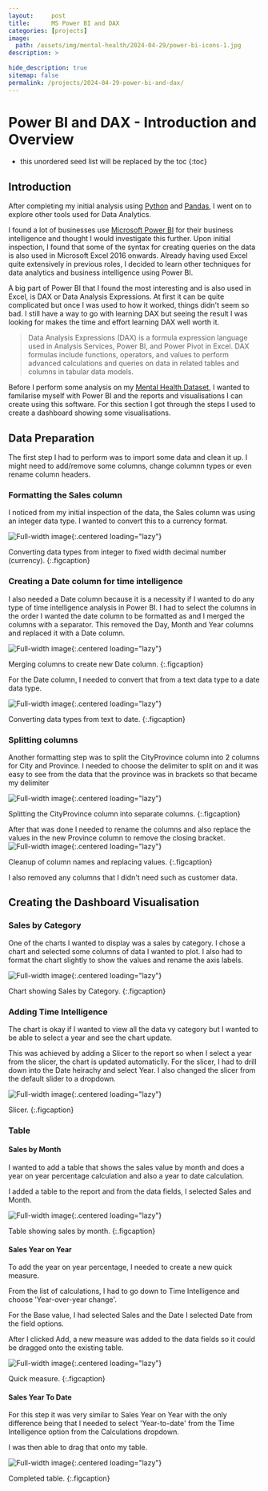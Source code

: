 ```yaml
---
layout:     post
title:      MS Power BI and DAX
categories: [projects]
image: 
  path: /assets/img/mental-health/2024-04-29/power-bi-icons-1.jpg
description: >
  
hide_description: true
sitemap: false
permalink: /projects/2024-04-29-power-bi-and-dax/
---
```

# Power BI and DAX - Introduction and Overview

* this unordered seed list will be replaced by the toc
{:toc}

## Introduction
After completing my initial analysis using [Python](https://www.python.org/) and [Pandas](https://pandas.pydata.org/), I went on to explore other tools used for Data Analytics.

I found a lot of businesses use [Microsoft Power BI](https://app.powerbi.com/) for their business intelligence and thought I would investigate this further. Upon initial inspection, I found that some of the syntax for creating queries on the data is also used in Microsoft Excel 2016 onwards. Already having used Excel quite extensively in previous roles, I decided to learn other techniques for data analytics and business intelligence using Power BI.

A big part of Power BI that I found the most interesting and is also used in Excel, is DAX or Data Analysis Expressions. At first it can be quite complicated but once I was used to how it worked, things didn't seem so bad. I still have a way to go with learning DAX but seeing the result I was looking for makes the time and effort learning DAX well worth it.

> Data Analysis Expressions (DAX) is a formula expression language used in Analysis Services, Power BI, and Power Pivot in Excel. DAX formulas include functions, operators, and values to perform advanced calculations and queries on data in related tables and columns in tabular data models.

Before I perform some analysis on my [Mental Health Dataset](https://adam-godfrey.github.io/data-analysis-portfolio/projects/2024-04-06-mental-health/), I wanted to familarise myself with Power BI and the reports and visualisations I can create using this software. For this section I got through the steps I used to create a dashboard showing some visualisations.

## Data Preparation
The first step I had to perform was to import some data and clean it up. I might need to add/remove some columns, change columnn types or even rename column headers.

### Formatting the Sales column
I noticed from my initial inspection of the data, the Sales column was using an integer data type. I wanted to convert this to a currency format.

![Full-width image](/data-analysis-portfolio/assets/img/mental-health/2024-04-29/change-type.png){:.centered loading="lazy"}

Converting data types from integer to fixed width decimal number (currency).
{:.figcaption}

### Creating a Date column for time intelligence
I also needed a Date column because it is a necessity if I wanted to do any type of time intelligence analysis in Power BI. I had to select the columns in the order I wanted the date column to be formatted as and I merged the columns with a separator. This removed the Day, Month and Year columns and replaced it with a Date column.

![Full-width image](/data-analysis-portfolio/assets/img/mental-health/2024-04-29/date-column.png){:.centered loading="lazy"}

Merging columns to create new Date column.
{:.figcaption}

For the Date column, I needed to convert that from a text data type to a date data type.

![Full-width image](/data-analysis-portfolio/assets/img/mental-health/2024-04-29/date-type.png){:.centered loading="lazy"}

Converting data types from text to date.
{:.figcaption}

### Splitting columns
Another formatting step was to split the CityProvince column into 2 columns for City and Province. I needed to choose the delimiter to split on and it was easy to see from the data that the province was in brackets so that became my delimiter

![Full-width image](/data-analysis-portfolio/assets/img/mental-health/2024-04-29/delimiter.png){:.centered loading="lazy"}

Splitting the CityProvince column into separate columns.
{:.figcaption}

After that was done I needed to rename the columns and also replace the values in the new Province column to remove the closing bracket.
![Full-width image](/data-analysis-portfolio/assets/img/mental-health/2024-04-29/replace-values.png){:.centered loading="lazy"}

Cleanup of column names and replacing values.
{:.figcaption}

I also removed any columns that I didn't need such as customer data.

## Creating the Dashboard Visualisation

### Sales by Category
One of the charts I wanted to display was a sales by category. I chose a chart and selected some columns of data I wanted to plot. I also had to format the chart slightly to show the values and rename the axis labels.

![Full-width image](/data-analysis-portfolio/assets/img/mental-health/2024-04-29/sales-by-category.png){:.centered loading="lazy"}

Chart showing Sales by Category.
{:.figcaption}

### Adding Time Intelligence
The chart is okay if I wanted to view all the data vy category but I wanted to be able to select a year and see the chart update.

This was achieved by adding a Slicer to the report so when I select a year from the slicer, the chart is updated automaticlly. For the slicer, I had to drill down into the Date heirachy and select Year. I also changed the slicer from the default slider to a dropdown.

![Full-width image](/data-analysis-portfolio/assets/img/mental-health/2024-04-29/slicer.png){:.centered loading="lazy"}

Slicer.
{:.figcaption}

### Table

#### Sales by Month
I wanted to add a table that shows the sales value by month and does a year on year percentage calculation and also a year to date calculation.

I added a table to the report and from the data fields, I selected Sales and Month.

![Full-width image](/data-analysis-portfolio/assets/img/mental-health/2024-04-29/table-of-sales.png){:.centered loading="lazy"}

Table showing sales by month.
{:.figcaption}

#### Sales Year on Year
To add the year on year percentage, I needed to create a new quick measure. 

From the list of calculations, I had to go down to Time Intelligence and choose 'Year-over-year change'.

For the Base value, I had selected Sales and the Date I selected Date from the field options.

After I clicked Add, a new measure was added to the data fields so it could be dragged onto the existing table.

![Full-width image](/data-analysis-portfolio/assets/img/mental-health/2024-04-29/quick-measure.png){:.centered loading="lazy"}

Quick measure.
{:.figcaption}

#### Sales Year To Date
For this step it was very similar to Sales Year on Year with the only difference being that I needed to select 'Year-to-date' from the Time Intelligence option from the Calculations dropdown.

I was then able to drag that onto my table.

![Full-width image](/data-analysis-portfolio/assets/img/mental-health/2024-04-29/table.png){:.centered loading="lazy"}

Completed table.
{:.figcaption}